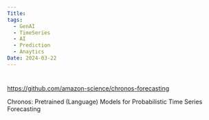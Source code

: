 ```yaml
---
Title: 
tags:
  - GenAI
  - TimeSeries
  - AI
  - Prediction
  - Anaytics
Date: 2024-03-22
---
```


# 
https://github.com/amazon-science/chronos-forecasting

Chronos: Pretrained (Language) Models for Probabilistic Time Series Forecasting